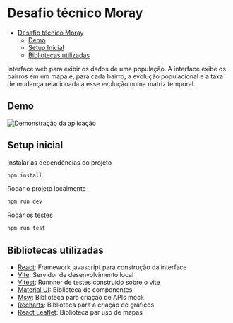 # Desafio técnico Moray

- [Desafio técnico Moray](#desafio-técnico-moray)
  - [Demo](#demo)
  - [Setup Inicial](#setup-inicial)
  - [Bibliotecas utilizadas](#bibliotecas-utilizadas)

Interface web para exibir os dados de uma população. A interface exibe os bairros em um mapa e, para cada bairro, a evolução populacional e a taxa de mudança relacionada a esse evolução numa matriz temporal.

## Demo

![Demonstração da aplicação](./public/demo.gif)

## Setup inicial

Instalar as dependências do projeto
```bash
npm install
```

Rodar o projeto localmente
```bash
npm run dev
```

Rodar os testes
```bash
npm run test
```

## Bibliotecas utilizadas

- [React](https://react.dev/): Framework javascript para construção da interface
- [Vite](https://vitejs.dev/): Servidor de desenvolvimento local
- [Vitest](https://vitest.dev/): Runnner de testes construído sobre o vite
- [Material UI](https://mui.com/): Biblioteca de componentes
- [Msw](https://mswjs.io/): Biblioteca para criação de APIs mock
- [Recharts](https://recharts.org/en-US/): Biblioteca para a criação de gráficos
- [React Leaflet](https://react-leaflet.js.org/): Biblioteca par uso de mapas